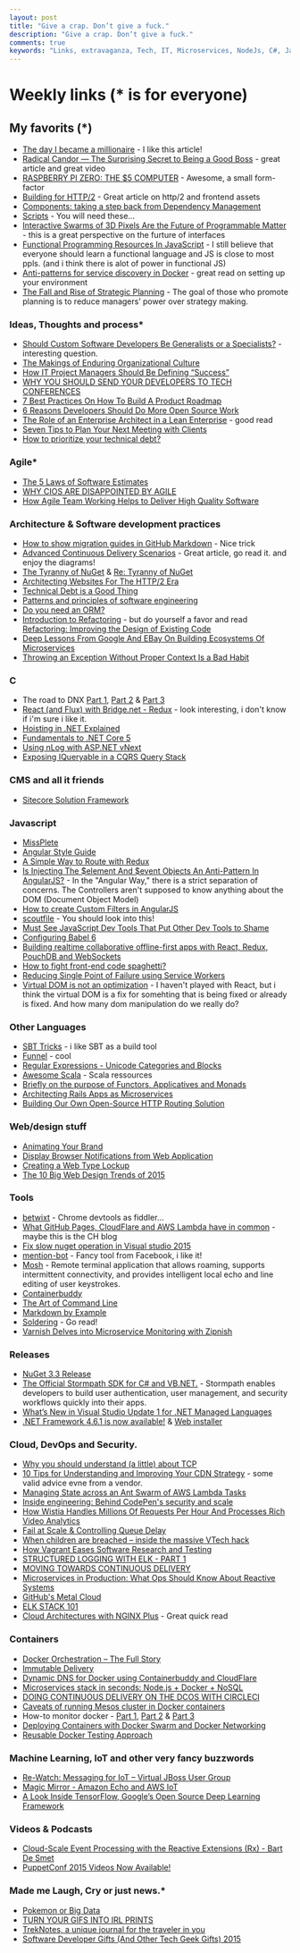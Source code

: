 ```yaml
---
layout: post
title: "Give a crap. Don’t give a fuck."
description: "Give a crap. Don’t give a fuck."
comments: true
keywords: "Links, extravaganza, Tech, IT, Microservices, NodeJs, C#, Javascript, Solution architecture"
---
```

# Weekly links (* is for everyone) #

##   My favorits (*) ##
  * [The day I became a millionaire](https://medium.com/@dhh/the-day-i-became-a-millionaire-55d7dc4d8293#.vwmvhvou1) - I like this article!
  * [Radical Candor — The Surprising Secret to Being a Good Boss](http://firstround.com/review/radical-candor-the-surprising-secret-to-being-a-good-boss/) - great article and great video
  * [RASPBERRY PI ZERO: THE $5 COMPUTER](https://www.raspberrypi.org/blog/raspberry-pi-zero/) - Awesome, a small form-factor
  * [Building for HTTP/2](http://rmurphey.com/blog/2015/11/25/building-for-http2) - Great article on http/2 and frontend assets
  * [Components: taking a step back from Dependency Management](http://lowlevelbits.org/components-management/)
  * [Scripts](https://github.com/NARKOZ/hacker-scripts) - You will need these...
  * [Interactive Swarms of 3D Pixels Are the Future of Programmable Matter](http://thenewstack.io/interactive-swarms-3d-pixels-future-programmable-matter/) - this is a great perspective on the furture of interfaces
  * [Functional Programming Resources In JavaScript](https://github.com/busypeoples/functional-programming-javascript) - I still believe that everyone should learn a functional language and JS is close to most ppls. (and i think there is alot of power in functional JS)
  * [Anti-patterns for service discovery in Docker](https://www.joyent.com/blog/container-native-discovery) - great read on setting up your environment
  * [The Fall and Rise of Strategic Planning](https://hbr.org/1994/01/the-fall-and-rise-of-strategic-planning) - The goal of those who promote planning is to reduce managers’ power over strategy making.


###  Ideas, Thoughts and process* ###
  * [Should Custom Software Developers Be Generalists or a Specialists?](http://blog.apterainc.com/custom-software/should-custom-software-developers-be-generalists-or-a-specialists) - interesting question.
  * [The Makings of Enduring Organizational Culture](https://www.thoughtworks.com/insights/blog/makings-enduring-organizational-culture)
  * [How IT Project Managers Should Be Defining “Success”](https://dzone.com/articles/how-it-project-managers-should-be-defining-success)
  * [WHY YOU SHOULD SEND YOUR DEVELOPERS TO TECH CONFERENCES](http://code.hootsuite.com/send-your-devs-to-conferences/)
  * [7 Best Practices On How To Build A Product Roadmap](https://dzone.com/articles/7-best-practices-on-how-to-build-a-product-roadmap)
  * [6 Reasons Developers Should Do More Open Source Work](https://dzone.com/articles/6-reasons-developers-should-do-more-open-source-wo)
  * [The Role of an Enterprise Architect in a Lean Enterprise](http://martinfowler.com/articles/ea-in-lean-enterprise.html) - good read
  * [Seven Tips to Plan Your Next Meeting with Clients](https://www.thoughtworks.com/insights/blog/seven-tips-plan-your-next-meeting-clients)
  * [How to prioritize your technical debt?](http://blog.codacy.com/2015/12/01/prioritize-technical-debt/#gs.Mj_vnTo)
 
### Agile* ###
  * [The 5 Laws of Software Estimates](http://ardalis.com/5-laws-of-software-estimates)
  * [WHY CIOS ARE DISAPPOINTED BY AGILE](http://magenic.com/Blog/Post/132/Why-CIOs-are-Disappointed-by-Agile)
  * [How Agile Team Working Helps to Deliver High Quality Software](http://www.benlinders.com/2015/how-agile-team-working-helps-to-deliver-high-quality-software/)

###  Architecture & Software development practices ###
  * [How to show migration guides in GitHub Markdown](https://gist.github.com/staltz/728a18877948f059d570) - Nice trick
  * [Advanced Continuous Delivery Scenarios](http://blog.codeship.com/advanced-continuous-delivery-scenarios/) - Great article, go read it. and enjoy the diagrams!
  * [The Tyranny of NuGet](http://mitchdenny.com/the-tyranny-of-nuget/) & [Re: Tyranny of NuGet](http://paulstovell.com/blog/re-tyranny-of-nuget)
  * [Architecting Websites For The HTTP/2 Era](https://ma.ttias.be/architecting-websites-http2-era/)
  * [Technical Debt is a Good Thing](http://logz.io/blog/technical-debt)
  * [Patterns and principles of software engineering](http://blog.moove-it.com/patterns-and-principles-of-software-engineering/)
  * [Do you need an ORM?](http://enterprisecraftsmanship.com/2015/11/30/do-you-need-an-orm/)
  * [Introduction to Refactoring](http://www.blackbytes.info/2015/12/ruby-refactoring/) - but do yourself a favor and read [Refactoring: Improving the Design of Existing Code](http://www.amazon.com/Refactoring-Improving-Design-Existing-Code/dp/0201485672/)
  * [Deep Lessons From Google And EBay On Building Ecosystems Of Microservices](http://highscalability.com/blog/2015/12/1/deep-lessons-from-google-and-ebay-on-building-ecosystems-of.html)
  * [Throwing an Exception Without Proper Context Is a Bad Habit](http://www.yegor256.com/2015/12/01/rethrow-exceptions.html)
 
###  **C** ###
  * The road to DNX [Part 1](http://blog.marcgravell.com/2015/11/the-road-to-dnx-part-1.html), [Part 2](http://blog.marcgravell.com/2015/11/the-road-to-dnx-part-2.html) & [Part 3](http://blog.marcgravell.com/2015/11/the-road-to-dnxpart-3.html)
  * [React (and Flux) with Bridge.net - Redux](http://www.productiverage.com/react-and-flux-with-bridgenet-redux) - look interesting, i don't know if i'm sure i like it.
  * [Hoisting in .NET Explained](https://alexandrnikitin.github.io/blog/hoisting-in-net-explained/)
  * [Fundamentals to .NET Core 5](http://blogs.msdn.com/b/manjug/archive/2015/11/28/fundamentals-to-net-core-5.aspx)
  * [Using nLog with ASP.NET vNext](http://www.codeproject.com/Tips/1005242/Using-nLog-with-ASP-NET-vNext)
  * [Exposing IQueryable in a CQRS Query Stack](http://buildplease.com/pages/lets-iqueryable/)
 

###  CMS and all it friends ###
  * [Sitecore Solution Framework](https://github.com/Sitecore/Habitat)

###  Javascript  ###
  * [MissPlete](http://xavi.github.io/miss-plete/)
  * [Angular Style Guide](https://github.com/johnpapa/angular-styleguide)
  * [A Simple Way to Route with Redux](http://jlongster.com/A-Simple-Way-to-Route-with-Redux)
  * [Is Injecting The $element And $event Objects An Anti-Pattern In AngularJS?](http://www.bennadel.com/blog/2959-is-injecting-the-element-and-event-objects-an-anti-pattern-in-angularjs.htm) - In the "Angular Way," there is a strict separation of concerns. The Controllers aren't supposed to know anything about the DOM (Document Object Model)
  * [How to create Custom Filters in AngularJS](http://www.infragistics.com/community/blogs/dhananjay_kumar/archive/2015/11/24/how-to-create-custom-filters-in-angularjs.aspx)
  * [scoutfile](https://github.com/bazaarvoice/scoutfile) - You should look into this!
  * [Must See JavaScript Dev Tools That Put Other Dev Tools to Shame](https://medium.com/javascript-scene/must-see-javascript-dev-tools-that-put-other-dev-tools-to-shame-aca6d3e3d925#.oqz7ia2e8)
  * [Configuring Babel 6](http://www.2ality.com/2015/11/configuring-babel6.html)
  * [Building realtime collaborative offline-first apps with React, Redux, PouchDB and WebSockets](http://blog.yld.io/2015/11/30/building-realtime-collaborative-offline-first-apps-with-react-redux-pouchdb-and-web-sockets/)
  * [How to fight front-end code spaghetti?](https://www.future-processing.pl/blog/how-to-fight-front-end-code-spaghetti/)
  * [Reducing Single Point of Failure using Service Workers](http://calendar.perfplanet.com/2015/reducing-single-point-of-failure-using-service-workers/)
  * [Virtual DOM is not an optimization](https://uniphil.github.io/virtual-dom/) - I haven't played with React, but i think the virtual DOM is a fix for somehting that is being fixed or already is fixed. And how many dom manipulation do we really do?


###  Other Languages  ###
  * [SBT Tricks](http://underscore.io/blog/posts/2015/11/09/sbt-commands.html) - i like SBT as a build tool
  * [Funnel](http://oncue.github.io/funnel/) - cool 
  * [Regular Expressions - Unicode Categories and Blocks](http://www.blackwasp.co.uk/RegexUnicodeCategories.aspx)
  * [Awesome Scala](https://github.com/lauris/awesome-scala#) - Scala ressources
  * [Briefly on the purpose of Functors, Applicatives and Monads](https://codetalk.io/posts/2015-11-28-briefly-on-the-purpose-of-functors-applicatives-and-monads.html)
  * [Architecting Rails Apps as Microservices](https://dzone.com/articles/architecting-rails-apps-as-microservices)
  * [Building Our Own Open-Source HTTP Routing Solution](https://tech.zalando.com/blog/building-our-own-open-source-http-routing-solution/)


###  Web/design stuff ###
  * [Animating Your Brand](https://24ways.org/2015/animating-your-brand/)
  * [Display Browser Notifications from Web Application](http://www.9lessons.info/2015/11/display-browser-notifications-from-web.html)
  * [Creating a Web Type Lockup](https://css-tricks.com/creating-web-type-lockup/)
  * [The 10 Big Web Design Trends of 2015](http://www.sitepoint.com/the-10-big-web-design-trends-of-2015/)

###  Tools ###
  * [betwixt](https://github.com/kdzwinel/betwixt) - Chrome devtools as fiddler...
  * [What GitHub Pages, CloudFlare and AWS Lambda have in common](https://orlandodevs.com/blog/github-pages-cloudfront-aws-lambda/) - maybe this is the CH blog
  * [Fix slow nuget operation in Visual studio 2015](http://geekswithblogs.net/anirugu/archive/2015/11/24/fix-slow-nuget-in-visual-studio-2015.aspx?)
  * [mention-bot](https://github.com/facebook/mention-bot) - Fancy tool from Facebook, i like it!
  * [Mosh](https://mosh.mit.edu/) - Remote terminal application that allows roaming, supports intermittent connectivity, and provides intelligent local echo and line editing of user keystrokes.
  * [Containerbuddy](https://github.com/joyent/containerbuddy)
  * [The Art of Command Line](https://github.com/jlevy/the-art-of-command-line/blob/master/README.md)
  * [Markdown by Example](http://stackabuse.com/markdown-by-example/)
  * [Soldering](http://mightyohm.com/files/soldercomic/FullSolderComic_EN.pdf) - Go read!
  * [Varnish Delves into Microservice Monitoring with Zipnish](http://thenewstack.io/varnish-delves-into-microservice-monitoring-with-zipnish/)
 
###  Releases ###
  * [NuGet 3.3 Release](http://blog.nuget.org/20151118/nuget-3.3.html)
  * [The Official Stormpath SDK for C# and VB.NET.](https://github.com/stormpath/stormpath-sdk-dotnet) - Stormpath enables developers to build user authentication, user management, and security workflows quickly into their apps.
  * [What’s New in Visual Studio Update 1 for .NET Managed Languages](http://blogs.msdn.com/b/dotnet/archive/2015/11/30/what-s-new-in-visual-studio-update-1-for-net-managed-languages.aspx?WT.mc_id=DX_MVP4025064)
  * [.NET Framework 4.6.1 is now available!](http://blogs.msdn.com/b/dotnet/archive/2015/11/30/net-framework-4-6-1-is-now-available.aspx?WT.mc_id=DX_MVP4025064) & [Web installer](https://www.microsoft.com/en-us/download/details.aspx?id=49981)

###  Cloud, DevOps and Security.  ###
  * [Why you should understand (a little) about TCP](http://jvns.ca/blog/2015/11/21/why-you-should-understand-a-little-about-tcp/)
  * [10 Tips for Understanding and Improving Your CDN Strategy](https://www.maxcdn.com/blog/cdn-tips-roundup-1/) - some valid advice evne from a vendor.
  * [Managing State across an Ant Swarm of AWS Lambda Tasks](https://medium.com/@edwardbenson/managing-state-across-an-ant-swarm-of-aws-lambda-tasks-f225ff8564ae#.upifaanef)
  * [Inside engineering: Behind CodePen's security and scale](https://scaleyourcode.com/blog/article/24)
  * [How Wistia Handles Millions Of Requests Per Hour And Processes Rich Video Analytics](http://highscalability.com/blog/2015/11/23/how-wistia-handles-millions-of-requests-per-hour-and-process.html)
  * [Fail at Scale & Controlling Queue Delay](http://blog.acolyer.org/2015/11/19/fail-at-scale-controlling-queue-delay/)
  * [When children are breached – inside the massive VTech hack](http://www.troyhunt.com/2015/11/when-children-are-breached-inside.html)
  * [How Vagrant Eases Software Research and Testing](http://thenewstack.io/vagrant-developers-researchers/)
  * [STRUCTURED LOGGING WITH ELK - PART 1](http://engineering.laterooms.com/structured-logging-with-elk-part-1/)
  * [MOVING TOWARDS CONTINUOUS DELIVERY](http://engineering.laterooms.com/moving-towards-continuous-delivery/)
  * [Microservices in Production: What Ops Should Know About Reactive Systems](https://www.typesafe.com/blog/microservices-in-production-what-ops-should-know-about-reactive-systems)
  * [GitHub's Metal Cloud](http://githubengineering.com/githubs-metal-cloud/)
  * [ELK STACK 101](http://code.hootsuite.com/elk-stack-101/)
  * [Cloud Architectures with NGINX Plus](https://www.nginx.com/blog/cloud-architectures/) - Great quick read

### Containers ###
  * [Docker Orchestration – The Full Story](https://railsadventures.wordpress.com/2015/11/15/docker-orchestration-the-full-story/)
  * [Immutable Delivery](http://theagileadmin.com/tag/dockercmroundup/)
  * [Dynamic DNS for Docker using Containerbuddy and CloudFlare](https://www.joyent.com/blog/automatic-dns-updates-with-containerbuddy)
  * [Microservices stack in seconds: Node.js + Docker + NoSQL](https://www.joyent.com/blog/how-to-dockerize-a-complete-application)
  * [DOING CONTINUOUS DELIVERY ON THE DCOS WITH CIRCLECI](https://mesosphere.com/blog/2015/11/06/continuous-delivery-with-circleci/)
  * [Caveats of running Mesos cluster in Docker containers](http://container-solutions.com/caveats-of-running-mesos-cluster-in-docker-containers/)
  * How-to monitor docker - [Part 1](https://www.datadoghq.com/blog/the-docker-monitoring-problem/), [Part 2](https://www.datadoghq.com/blog/how-to-monitor-docker-resource-metrics/) & [Part 3](https://www.datadoghq.com/blog/how-to-collect-docker-metrics/)
  * [Deploying Containers with Docker Swarm and Docker Networking](http://www.javacodegeeks.com/2015/11/deploying-containers-docker-swarm-docker-networking.html)
  * [Reusable Docker Testing Approach](https://markosrendell.wordpress.com/2015/11/26/reusable-docker-testing-approach/)

### Machine Learning, IoT and other very fancy buzzwords ###
  * [Re-Watch: Messaging for IoT – Virtual JBoss User Group](http://developerblog.redhat.com/2015/11/30/messaging-for-iot-virtual-jboss-user-group/)
  * [Magic Mirror - Amazon Echo and AWS IoT](https://www.hackster.io/mexitek/magic-mirror-amazon-echo-and-aws-iot-29bba5)
  * [A Look Inside TensorFlow, Google’s Open Source Deep Learning Framework](http://thenewstack.io/look-inside-tensorflow-googles-open-source-deep-learning-framework/)
 
###  Videos & Podcasts ###
  * [Cloud-Scale Event Processing with the Reactive Extensions (Rx) - Bart De Smet](https://vimeo.com/132192255) 
  * [PuppetConf 2015 Videos Now Available!](https://puppetlabs.com/blog/puppetconf-2015-videos-now-available)
 

###  Made me Laugh, Cry or just news.* ###
  * [Pokemon or Big Data](https://pixelastic.github.io/pokemonorbigdata/)
  * [TURN YOUR GIFS INTO IRL PRINTS](http://gifpop.io/)
  * [TrekNotes, a unique journal for the traveler in you](https://treknotes.co/)
  * [Software Developer Gifts (And Other Tech Geek Gifts) 2015](http://simpleprogrammer.com/2015/11/30/software-developer-gifts-and-other-tech-geek-gifts-2015/)



